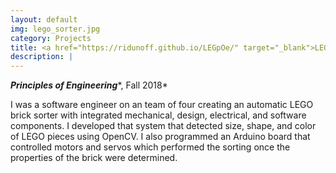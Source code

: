 ```yaml
---
layout: default
img: lego_sorter.jpg
category: Projects
title: <a href="https://ridunoff.github.io/LEGpOe/" target="_blank">LEGO Brick Sorter</a>
description: |
---
```

***Principles of Engineering****, Fall 2018*

I was a software engineer on an team of four creating an automatic LEGO brick sorter with integrated mechanical, design, electrical, and software components. I developed that system that detected size, shape, and color of LEGO pieces using OpenCV. I also programmed an Arduino board that controlled motors and servos which performed the sorting once the properties of the brick were determined. 
